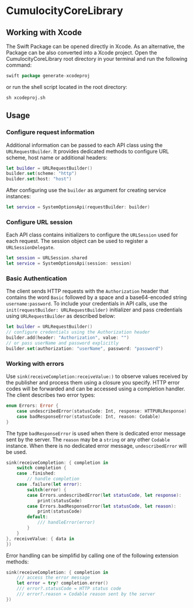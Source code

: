 # CumulocityCoreLibrary

## Working with Xcode

The Swift Package can be opened directly in Xcode. As an alternative, the Package can be also converted into a Xcode project. Open the CumulocityCoreLibrary root directory in your terminal and run the following command:

```groovy
swift package generate-xcodeproj
```

or run the shell script located in the root directory:

```console
sh xcodeproj.sh
```

## Usage

### Configure request information

Additional information can be passed to each API class using the `URLRequestBuilder`. It provides dedicated methods to configure URL scheme, host name or additional headers:

```swift
let builder = URLRequestBuilder()
builder.set(scheme: "http")
builder.set(host: "host")
```

After configuring use the `builder` as argument for creating service instances:

```swift
let service = SystemOptionsApi(requestBuilder: builder)
```

### Configure URL session

Each API class contains initializers to configure the `URLSession` used for each request. The session object can be used to register a `URLSessionDelegate`.

```swift
let session = URLSession.shared
let service = SystemOptionsApi(session: session)
```

### Basic Authentication

The client sends HTTP requests with the `Authorization` header that contains the word `Basic` followed by a space and a base64-encoded string `username:password`. To include your credentials in API calls, use the `init(requestBuilder: URLRequestBuilder)` initializer and pass credentials using `URLRequestBuilder` as described below:

```swift
let builder = URLRequestBuilder()
// configure credentials using the Authorization header
builder.add(header: "Authorization", value: "")
// or pass userName and password explicitly
builder.set(authorization: "userName", password: "password")
```

### Working with errors

Use `sink(receiveCompletion:receiveValue:)` to observe values received by the publisher and process them using a closure you specify. HTTP error codes will be forwarded and can be accessed using a completion handler. The client describes two error types:

```swift
enum Errors: Error {
	case undescribedError(statusCode: Int, response: HTTPURLResponse)
	case badResponseError(statusCode: Int, reason: Codable)
}
```

The type `badResponseError` is used when there is dedicated error message sent by the server. The `reason` may be a `string` or any other `Codable` instance. When there is no dedicated error message, `undescribedError` will be used.

```swift
sink(receiveCompletion: { completion in
	switch completion {
	case .finished:
		// handle completion
	case .failure(let error):
    	switch(error) {
    	case Errors.undescribedError(let statusCode, let response):
    		print(statusCode)
        case Errors.badResponseError(let statusCode, let reason):
     		print(statusCode)
       	default:
        	/// handleError(error)
      	}
	}
}, receiveValue: { data in
})
```

Error handling can be simplifid by calling one of the following extension methods:

```swift
sink(receiveCompletion: { completion in
	/// access the error message
	let error = try? completion.error()
	/// error?.statusCode = HTTP status code
	/// error?.reason = Codable reason sent by the server
})
```

